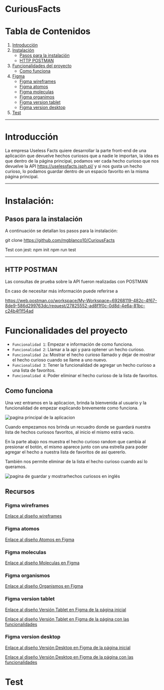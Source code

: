 # CuriousFacts

# Tabla de Contenidos

1. [Introducción](#introducción)
2. [Instalación](#instalación)
	* [Pasos para la instalación](#pasos-para-la-instalación)
	* [HTTP POSTMAN](#http-postman)
3. [Funcionalidades del proyecto](#funcionalidades-del-proyecto)
	* [Como funciona](#como-funciona)
4. [Figma](#recursos)
    * [Figma wireframes](#figma-wireframes)
    * [Figma atomos](#figma-atomos)
    * [Figma moleculas](#figma-moleculas)
    * [Figma organimos](#figma-organismos)
    * [Figma version tablet](#figma-version-tablet)
    * [Figma version desktop](#figma-version-desktop)
5. [Test](#test)

---

# Introducción
La empresa Useless Facts quiere desarrollar la parte front-end de una aplicación que devuelve hechos curiosos que a nadie le importan, la idea es que dentro de la página principal, podamos ver cada hecho curioso que nos devuelve la API https://uselessfacts.jsph.pl/ y si nos gusta un hecho curioso, lo podamos guardar dentro de un espacio favorito en la misma página principal.

---

# Instalación:
## Pasos para la instalación

A continuación se detallan los pasos para la instalación:

git clone https://github.com/mgblanco10/CuriousFacts

Test con jest:
npm init
npm run test

___
## HTTP POSTMAN
Las consultas de prueba sobre la API fueron realizadas con POSTMAN

En caso de necesitar más información puede referirse a 

https://web.postman.co/workspace/My-Workspace~69268119-482c-4f67-8de9-586d299763dc/request/27825552-ad8f1f0c-0d8d-4e6a-81bc-c24b4f1f54ad

# Funcionalidades del proyecto
 - `Funcionalidad 1`: Empezar e información de como funciona. 
 - `Funcionalidad 2`: Llamar a la api y para optener un hecho curioso.
 - `Funcionalidad 2a`: Mostrar el hecho curioso llamado y dejar de mostrar el hecho curioso cuando se llame a uno nuevo.
 - `Funcionalidad 3`: Tener la funcionalidad de agregar un hecho curioso a una lista de favoritos.
 - `Funcionalidad 4`: Poder eliminar el hecho curioso de la lista de favoritos.

## Como funciona
Una vez entramos en la aplicacion, brinda la bienvenida al usuario y la funcionalidad de empezar explicando brevemente como funciona.

 ![pagina principal de la aplicacion](/img/mobileHome.png)

Cuando  empezamos nos brinda un recuadro donde se guardará nuestra lista de hechos curiosos favoritos, al inicio el mismo estrá vacio.

En la parte abajo nos muestra el hecho curioso random que cambia al presionar el botón, el mismo aparece junto con una estrella para poder agregar el hecho a nuestra lista de favoritos de así quererlo.

También nos permite eliminar de la lista el hecho curioso cuando así lo queramos.

![pagina de guardar y mostrarhechos curiosos en inglés](/img/mobileCuriousFacts.png)

## Recursos

### Figma wireframes
[Enlace al diseño wireframes](/img/wireframe.png)

### Figma atomos
[Enlace al diseño Atomos en Figma](/img/atomos.png)

### Figma moleculas
[Enlace al diseño Moleculas en Figma](/img/moleculas.png)

### Figma organismos
[Enlace al diseño Organismos en Figma](/img/organismos.png)

### Figma version tablet
[Enlace al diseño Versión Tablet en Figma de la página inicial](/img/tabletHome.png)

[Enlace al diseño Versión Tablet en Figma de la página con las funcionalidades](/img/tabletCuriousFact.png)

### Figma version desktop
[Enlace al diseño Versión Desktop en Figma de la página inicial](/img/desktopHome.png)

[Enlace al diseño Versión Desktop en Figma de la página con las funcionalidades](/img/desktopCuriousFact.png)

# Test




 









